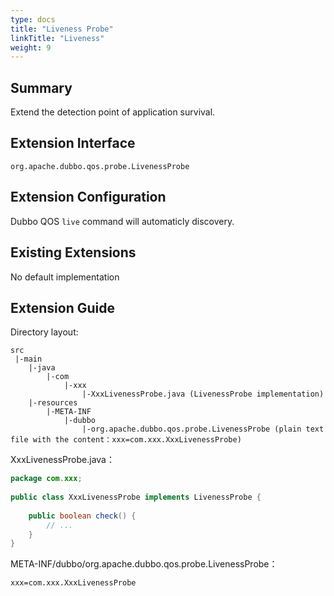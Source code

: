 ```yaml
---
type: docs
title: "Liveness Probe"
linkTitle: "Liveness"
weight: 9
---
```


## Summary


Extend the detection point of application survival.
## Extension Interface


`org.apache.dubbo.qos.probe.LivenessProbe`


## Extension Configuration


Dubbo QOS `live`  command will automaticly discovery.


## Existing Extensions


No default implementation


## Extension Guide


Directory layout:


```
src
 |-main
    |-java
        |-com
            |-xxx
                |-XxxLivenessProbe.java (LivenessProbe implementation)
    |-resources
        |-META-INF
            |-dubbo
                |-org.apache.dubbo.qos.probe.LivenessProbe (plain text file with the content：xxx=com.xxx.XxxLivenessProbe)
```


XxxLivenessProbe.java：


```java
package com.xxx;
 
public class XxxLivenessProbe implements LivenessProbe {
    
    public boolean check() {
        // ...
    }
}
```


META-INF/dubbo/org.apache.dubbo.qos.probe.LivenessProbe：


```
xxx=com.xxx.XxxLivenessProbe
```



